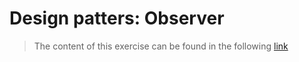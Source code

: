 # Design patters: Observer

> The content of this exercise can be found in the following [link](https://www.dacadev.com/programacion/patrones-de-diseno-observer/)
